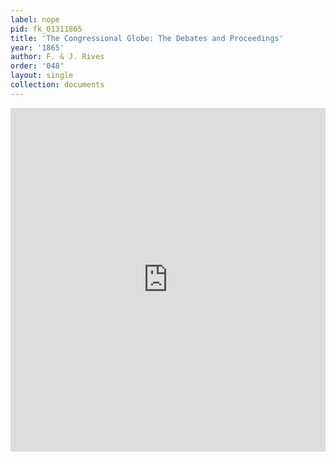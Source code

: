 ```yaml
---
label: nope
pid: fk_01311865
title: 'The Congressional Globe: The Debates and Proceedings'
year: '1865'
author: F. & J. Rives
order: '048'
layout: single
collection: documents
---
```

<iframe src="https://northwestern.app.box.com/embed/s/nf03l5pwxe4fj37heeecgfbxai71y7f2?sortColumn=date&view=list" width="100%" height="550" frameborder="0" allowfullscreen webkitallowfullscreen msallowfullscreen></iframe>
